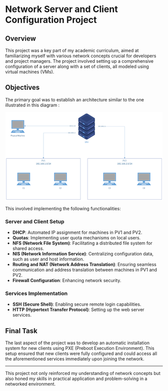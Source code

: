 # Network Server and Client Configuration Project

## Overview
This project was a key part of my academic curriculum, aimed at familiarizing myself with various network concepts crucial for developers and project managers. The project involved setting up a comprehensive configuration of a server along with a set of clients, all modeled using virtual machines (VMs).

## Objectives
The primary goal was to establish an architecture similar to the one illustrated in this diagram : 

![diagram](./doc/server_client_architecture.png) 

This involved implementing the following functionalities:

### Server and Client Setup
- **DHCP**: Automated IP assignment for machines in PV1 and PV2.
- **Quotas**: Implementing user quota mechanisms on local users.
- **NFS (Network File System)**: Facilitating a distributed file system for shared access.
- **NIS (Network Information Service)**: Centralizing configuration data, such as user and host information.
- **Routing and NAT (Network Address Translation)**: Ensuring seamless communication and address translation between machines in PV1 and PV2.
- **Firewall Configuration**: Enhancing network security.

### Services Implementation
- **SSH (Secure Shell)**: Enabling secure remote login capabilities.
- **HTTP (Hypertext Transfer Protocol)**: Setting up the web server services.

## Final Task
The last aspect of the project was to develop an automatic installation system for new clients using PXE (Preboot Execution Environment). This setup ensured that new clients were fully configured and could access all the aforementioned services immediately upon joining the network.

---

This project not only reinforced my understanding of network concepts but also honed my skills in practical application and problem-solving in a networked environment.

